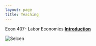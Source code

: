 ```yaml
---
layout: page
title: Teaching
---
```

Econ 407- Labor Economics **[Introduction](https://selcencakir.github.io/img/Econ407introduction.pdf )**

![Selcen](https://selcencakir.github.io/img/selcen_pic.jpg)


